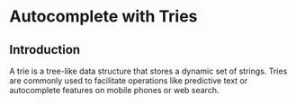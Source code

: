 # Autocomplete with Tries

## Introduction
A trie is a tree-like data structure that stores a dynamic set of strings. Tries are commonly used to facilitate operations like predictive text or autocomplete features on mobile phones or web search.
